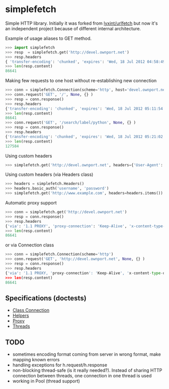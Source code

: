 simplefetch
===========

Simple HTTP library. Initially it was forked from [lyxint/urlfetch](https://github.com/lyxint/urlfetch) but now it's an independent project because of different internal architecture.


Example of usage aliases to GET method. 
```python
>>> import simplefetch
>>> resp  = simplefetch.get('http://devel.ownport.net')
>>> resp.headers
{ 'transfer-encoding': 'chunked', 'expires': 'Wed, 18 Jul 2012 04:58:49 GMT', 'server': 'GSE', 'last-modified': 'Wed, 11 Jul 2012 05:51:27 GMT', 'connection': 'Keep-Alive', 'etag': '"1fc3cfe5-7483-4765-8f67-eee40b813abc"', 'cache-control': 'private, max-age=0', 'date': 'Wed, 18 Jul 2012 04:58:49 GMT', 'content-type': 'text/html; charset=UTF-8' }
>>> len(resp.content)
86641
```

Making few requests to one host without re-establishing new connection
```python
>>> conn = simplefetch.Connection(scheme='http', host='devel.ownport.net')
>>> conn.request('GET', '/', None, {} )
>>> resp = conn.response()
>>> resp.headers
{'transfer-encoding': 'chunked', 'expires': 'Wed, 18 Jul 2012 05:11:54 GMT', 'server': 'GSE', 'last-modified': 'Wed, 11 Jul 2012 05:51:27 GMT', 'connection': 'Keep-Alive', 'etag': '"1fc3cfe5-7483-4765-8f67-eee40b813abc"', 'cache-control': 'private, max-age=0', 'date': 'Wed, 18 Jul 2012 05:11:54 GMT', 'content-type': 'text/html; charset=UTF-8'}
>>> len(resp.content)
86641
>>> conn.request('GET', '/search/label/python', None, {} )
>>> resp = conn.response()
>>> resp.headers
{'transfer-encoding': 'chunked', 'expires': 'Wed, 18 Jul 2012 05:21:02 GMT', 'server': 'GSE', 'last-modified': 'Wed, 11 Jul 2012 05:51:27 GMT', 'connection': 'Keep-Alive', 'etag': '"1fc3cfe5-7483-4765-8f67-eee40b813abc"', 'cache-control': 'private, max-age=0', 'date': 'Wed, 18 Jul 2012 05:21:02 GMT', 'content-type': 'text/html; charset=UTF-8'}
>>> len(resp.content)
127584
```

Using custom headers
```python
>>> simplefetch.get('http://devel.ownport.net', headers={'User-Agent': 'simplefetch/0.3.2'})
```

Using custom headers (via Headers class)
```python
>>> headers = simplefetch.Headers()
>>> headers.basic_auth('username', 'password')
>>> simplefetch.get('http://www.example.com', headers=headers.items())
```

Automatic proxy support

```python
>>> conn = simplefetch.get('http://devel.ownport.net')
>>> resp = conn.response()
>>> resp.headers
{'via': '1.1 PROXY', 'proxy-connection': 'Keep-Alive', 'x-content-type-options': 'nosniff', 'transfer-encoding': 'chunked', 'expires': 'Wed, 18 Jul 2012 05:37:59 GMT', 'server': 'GSE', 'last-modified': 'Wed, 11 Jul 2012 05:51:27 GMT', 'connection': 'Keep-Alive', 'etag': '"1fc3cfe5-7483-4765-8f67-eee40b813abc"', 'cache-control': 'private, max-age=0', 'date': 'Wed, 18 Jul 2012 05:37:59 GMT', 'content-type': 'text/html; charset=UTF-8', 'x-xss-protection': '1; mode=block'}
>>> len(resp.content)
86641
```
or via Connection class
```python
>>> conn = simplefetch.Connection(scheme='http')
>>> conn.request('GET', 'http://devel.ownport.net', None, {} )
>>> resp = conn.response()
>>> resp.headers
{'via': '1.1 PROXY, 'proxy-connection': 'Keep-Alive', 'x-content-type-options': 'nosniff', 'transfer-encoding': 'chunked', 'expires': 'Wed, 18 Jul 2012 05:37:59 GMT', 'server': 'GSE', 'last-modified': 'Wed, 11 Jul 2012 05:51:27 GMT', 'connection': 'Keep-Alive', 'etag': '"1fc3cfe5-7483-4765-8f67-eee40b813abc"', 'cache-control': 'private, max-age=0', 'date': 'Wed, 18 Jul 2012 05:37:59 GMT', 'content-type': 'text/html; charset=UTF-8', 'x-xss-protection': '1; mode=block'}
>>> len(resp.content)
86641
```

## Specifications (doctests)

 * [Class Connection](https://github.com/ownport/simplefetch/blob/master/tests/connection.md)
 * [Helpers](https://github.com/ownport/simplefetch/blob/master/tests/helpers.md)
 * [Proxy](https://github.com/ownport/simplefetch/blob/master/tests/proxy.md)
 * [Threads](https://github.com/ownport/simplefetch/blob/master/tests/threads.md)


## TODO

 * sometimes encoding format coming from server in wrong format, make mapping known errors
 * handling exceptions for h.request/h.response
 * non-blocking thread-safe (is it really needed?). Instead of sharing HTTP connection between threads, one connection in one thread is used
 * working in Pool (thread support)

